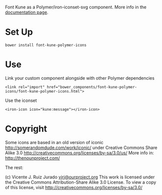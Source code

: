 
Font Kune as a Polymer/iron-iconset-svg component. More info in the [documentation page](https://vjrj.github.io/font-kune-polymer-icons/components/font-kune-polymer-icons/).


# Set Up

    bower install font-kune-polymer-icons

# Use

Link your custom component alongside with other Polymer dependencies

    <link rel="import" href="bower_components/font-kune-polymer-icons/font-kune-polymer-icons.html">

Use the iconset

    <iron-icon icon="kune:message"></iron-icon>

# Copyright 

Some icons are based in an old version of iconic 
http://somerandomdude.com/work/iconic/
under Creative Commons Share Alike 3.0
http://creativecommons.org/licenses/by-sa/3.0/us/
More info in: http://thenounproject.com/

The rest:

(c) Vicente J. Ruiz Jurado <vjrj@ourproject.org>
This work is licensed under the Creative Commons Attribution-Share Alike 3.0
License. To view a copy of this license, visit
http://creativecommons.org/licenses/by-sa/3.0/

